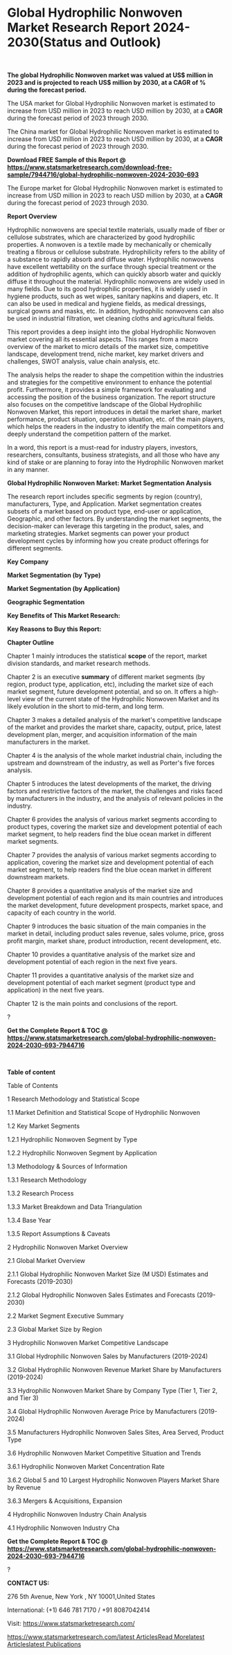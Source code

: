 <h1>Global Hydrophilic Nonwoven Market Research Report 2024-2030(Status and Outlook)</h1><br/><p><strong>The global Hydrophilic Nonwoven market was valued at US$ million in 2023 and is projected to reach US$ million by 2030, at a <strong>CAGR</strong> of % during the forecast period.</strong></p>
 
 
 
 <p>The USA market for Global Hydrophilic Nonwoven market is estimated to increase from USD million in 2023 to reach USD million by 2030, at a <strong>CAGR</strong> during the forecast period of 2023 through 2030.</p>
 
 
 
 <p>The China market for Global Hydrophilic Nonwoven market is estimated to increase from USD million in 2023 to reach USD million by 2030, at a <strong>CAGR</strong> during the forecast period of 2023 through 2030.</p>
 
 
 
 <p><strong>Download FREE Sample of this Report @ <a href="https://www.statsmarketresearch.com/download-free-sample/7944716/global-hydrophilic-nonwoven-2024-2030-693">https://www.statsmarketresearch.com/download-free-sample/7944716/global-hydrophilic-nonwoven-2024-2030-693</a></strong></p>
 
 
 
 <p>The Europe market for Global Hydrophilic Nonwoven market is estimated to increase from USD million in 2023 to reach USD million by 2030, at a <strong>CAGR</strong> during the forecast period of 2023 through 2030.</p>
 
 
 
 <p><strong>Report Overview</strong></p>
 
 
 
 <p>Hydrophilic nonwovens are special textile materials, usually made of fiber or cellulose substrates, which are characterized by good hydrophilic properties. A nonwoven is a textile made by mechanically or chemically treating a fibrous or cellulose substrate. Hydrophilicity refers to the ability of a substance to rapidly absorb and diffuse water. Hydrophilic nonwovens have excellent wettability on the surface through special treatment or the addition of hydrophilic agents, which can quickly absorb water and quickly diffuse it throughout the material. Hydrophilic nonwovens are widely used in many fields. Due to its good hydrophilic properties, it is widely used in hygiene products, such as wet wipes, sanitary napkins and diapers, etc. It can also be used in medical and hygiene fields, as medical dressings, surgical gowns and masks, etc. In addition, hydrophilic nonwovens can also be used in industrial filtration, wet cleaning cloths and agricultural fields.</p>
 
 
 
 <p>This report provides a deep insight into the global Hydrophilic Nonwoven market covering all its essential aspects. This ranges from a macro overview of the market to micro details of the market size, competitive landscape, development trend, niche market, key market drivers and challenges, SWOT analysis, value chain analysis, etc.</p>
 
 
 
 <p>The analysis helps the reader to shape the competition within the industries and strategies for the competitive environment to enhance the potential profit. Furthermore, it provides a simple framework for evaluating and accessing the position of the business organization. The report structure also focuses on the competitive landscape of the Global Hydrophilic Nonwoven Market, this report introduces in detail the market share, market performance, product situation, operation situation, etc. of the main players, which helps the readers in the industry to identify the main competitors and deeply understand the competition pattern of the market.</p>
 
 
 
 <p>In a word, this report is a must-read for industry players, investors, researchers, consultants, business strategists, and all those who have any kind of stake or are planning to foray into the Hydrophilic Nonwoven market in any manner.</p>
 
 
 
 <p><strong>Global Hydrophilic Nonwoven Market: Market Segmentation Analysis</strong></p>
 
 
 
 <p>The research report includes specific segments by region (country), manufacturers, Type, and Application. Market segmentation creates subsets of a market based on product type, end-user or application, Geographic, and other factors. By understanding the market segments, the decision-maker can leverage this targeting in the product, sales, and marketing strategies. Market segments can power your product development cycles by informing how you create product offerings for different segments.</p>
 
 
 
 <p><strong>Key Company</strong></p>
 
 
 
 <p><strong>Market Segmentation (by Type)</strong></p>
 
 
 
 <p><strong>Market Segmentation (<strong>by Application</strong>)</strong></p>
 
 
 
 <p><strong>Geographic Segmentation</strong></p>
 
 
 
 <p><strong>Key Benefits of This Market Research:</strong></p>
 
 
 
 <p><strong>Key <strong>Reasons to Buy</strong> this Report:</strong></p>
 
 
 
 <p><strong>Chapter Outline</strong></p>
 
 
 
 <p>Chapter 1 mainly introduces the statistical <strong>scope</strong> of the report, market division standards, and market research methods.</p>
 
 
 
 <p>Chapter 2 is an executive <strong>summary</strong> of different market segments (by region, product type, application, etc), including the market size of each market segment, future development potential, and so on. It offers a high-level view of the current state of the Hydrophilic Nonwoven Market and its likely evolution in the short to mid-term, and long term.</p>
 
 
 
 <p>Chapter 3 makes a detailed analysis of the market&#39;s competitive landscape of the market and provides the market share, capacity, output, price, latest development plan, merger, and acquisition information of the main manufacturers in the market.</p>
 
 
 
 <p>Chapter 4 is the analysis of the whole market industrial chain, including the upstream and downstream of the industry, as well as Porter&#39;s five forces analysis.</p>
 
 
 
 <p>Chapter 5 introduces the latest developments of the market, the driving factors and restrictive factors of the market, the challenges and risks faced by manufacturers in the industry, and the analysis of relevant policies in the industry.</p>
 
 
 
 <p>Chapter 6 provides the analysis of various market segments according to product types, covering the market size and development potential of each market segment, to help readers find the blue ocean market in different market segments.</p>
 
 
 
 <p>Chapter 7 provides the analysis of various market segments according to application, covering the market size and development potential of each market segment, to help readers find the blue ocean market in different downstream markets.</p>
 
 
 
 <p>Chapter 8 provides a quantitative analysis of the market size and development potential of each region and its main countries and introduces the market development, future development prospects, market space, and capacity of each country in the world.</p>
 
 
 
 <p>Chapter 9 introduces the basic situation of the main companies in the market in detail, including product sales revenue, sales volume, price, gross profit margin, market share, product introduction, recent development, etc.</p>
 
 
 
 <p>Chapter 10 provides a quantitative analysis of the market size and development potential of each region in the next five years.</p>
 
 
 
 <p>Chapter 11 provides a quantitative analysis of the market size and development potential of each market segment (product type and application) in the next five years.</p>
 
 
 
 <p>Chapter 12 is the main points and conclusions of the report.</p>
 
 
 
 <p>? </p>
 
 
 
 <div><b>Get the Complete Report & TOC @ <a href="https://www.statsmarketresearch.com/global-hydrophilic-nonwoven-2024-2030-693-7944716">https://www.statsmarketresearch.com/global-hydrophilic-nonwoven-2024-2030-693-7944716</a></b></div>
 
 
 
 <p><br />
 
 <b>Table of content</b></p>
 
 
 
 <p>Table of Contents<br />
 
 1 Research Methodology and Statistical Scope<br />
 
 1.1 Market Definition and Statistical Scope of Hydrophilic Nonwoven<br />
 
 1.2 Key Market Segments<br />
 
 1.2.1 Hydrophilic Nonwoven Segment by Type<br />
 
 1.2.2 Hydrophilic Nonwoven Segment by Application<br />
 
 1.3 Methodology & Sources of Information<br />
 
 1.3.1 Research Methodology<br />
 
 1.3.2 Research Process<br />
 
 1.3.3 Market Breakdown and Data Triangulation<br />
 
 1.3.4 Base Year<br />
 
 1.3.5 Report Assumptions & Caveats<br />
 
 2 Hydrophilic Nonwoven Market Overview<br />
 
 2.1 Global Market Overview<br />
 
 2.1.1 Global Hydrophilic Nonwoven Market Size (M USD) Estimates and Forecasts (2019-2030)<br />
 
 2.1.2 Global Hydrophilic Nonwoven Sales Estimates and Forecasts (2019-2030)<br />
 
 2.2 Market Segment Executive Summary<br />
 
 2.3 Global Market Size by Region<br />
 
 3 Hydrophilic Nonwoven Market Competitive Landscape<br />
 
 3.1 Global Hydrophilic Nonwoven Sales by Manufacturers (2019-2024)<br />
 
 3.2 Global Hydrophilic Nonwoven Revenue Market Share by Manufacturers (2019-2024)<br />
 
 3.3 Hydrophilic Nonwoven Market Share by Company Type (Tier 1, Tier 2, and Tier 3)<br />
 
 3.4 Global Hydrophilic Nonwoven Average Price by Manufacturers (2019-2024)<br />
 
 3.5 Manufacturers Hydrophilic Nonwoven Sales Sites, Area Served, Product Type<br />
 
 3.6 Hydrophilic Nonwoven Market Competitive Situation and Trends<br />
 
 3.6.1 Hydrophilic Nonwoven Market Concentration Rate<br />
 
 3.6.2 Global 5 and 10 Largest Hydrophilic Nonwoven Players Market Share by Revenue<br />
 
 3.6.3 Mergers & Acquisitions, Expansion<br />
 
 4 Hydrophilic Nonwoven Industry Chain Analysis<br />
 
 4.1 Hydrophilic Nonwoven Industry Cha</p>
 
 
 
 <div><b>Get the Complete Report & TOC @ <a href="https://www.statsmarketresearch.com/global-hydrophilic-nonwoven-2024-2030-693-7944716">https://www.statsmarketresearch.com/global-hydrophilic-nonwoven-2024-2030-693-7944716</a></b></div>
 
 
 
 <p>? </p>
 
 
 
 <p><b>CONTACT US:</b><br />
 
 276 5th Avenue, New York , NY 10001,United States<br />
 
 International: (+1) 646 781 7170 / +91 8087042414<br />
 
 Visit: <a href="https://www.statsmarketresearch.com/">https://www.statsmarketresearch.com/</a><br />
 
 <a href="https://gyeongbokgung.com">https://www.statsmarketresearch.com/</a><a href="https://hallyeomaritime.com">latest Articles</a><a href="https://jingwansa.com">Read More</a><a href="https://nguoiviet.jp/">latest Articles</a><a href="https://www.intelmarketresearch.com/">latest Publications</a></p>